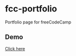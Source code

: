 # fcc-portfolio
Portfolio page for freeCodeCamp

## Demo
[Click here](https://codepen.io/mpsinghk/full/YxJgbY/)
